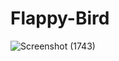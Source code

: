 # Flappy-Bird
![Screenshot (1743)](https://github.com/user-attachments/assets/bf83d4d8-6e95-44db-b18c-261cebbae9d0)
